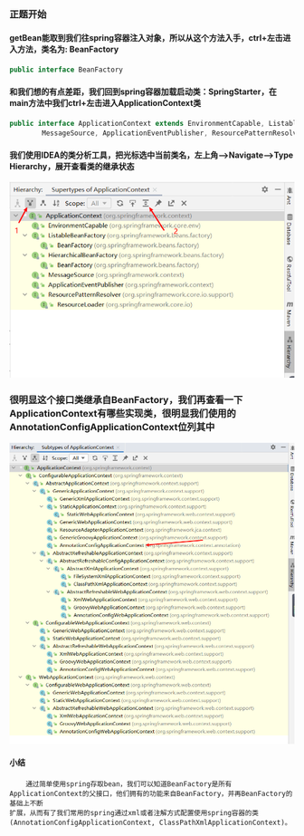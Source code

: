 ### 正题开始
#### getBean能取到我们往spring容器注入对象，所以从这个方法入手，ctrl+左击进入方法，类名为: BeanFactory
```java
public interface BeanFactory
```
#### 和我们想的有点差距，我们回到spring容器加载启动类：SpringStarter，在main方法中我们ctrl+左击进入ApplicationContext类
```java
public interface ApplicationContext extends EnvironmentCapable, ListableBeanFactory, HierarchicalBeanFactory,
		MessageSource, ApplicationEventPublisher, ResourcePatternResolver 
```
#### 我们使用IDEA的类分析工具，把光标选中当前类名，左上角——>Navigate——>Type Hierarchy，展开查看类的继承状态
![ScreenShot](images/image1.png)
### 很明显这个接口类继承自BeanFactory，我们再查看一下ApplicationContext有哪些实现类，很明显我们使用的AnnotationConfigApplicationContext位列其中
![Image](./images/2.png)
#### 小结
```text
    通过简单使用spring存取bean，我们可以知道BeanFactory是所有ApplicationContext的父接口，他们拥有的功能来自BeanFactory，并再BeanFactory的基础上不断
扩展，从而有了我们常用的spring通过xml或者注解方式配置使用spring容器的类(AnnotationConfigApplicationContext, ClassPathXmlApplicationContext)。
```

